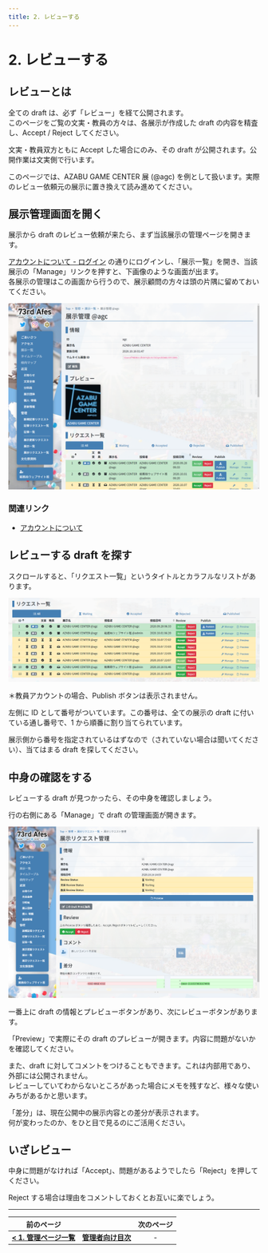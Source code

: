 ```yaml
---
title: 2. レビューする
---
```


# 2. レビューする

## レビューとは

全ての draft は、必ず「レビュー」を経て公開されます。  
このページをご覧の文実・教員の方々は、各展示が作成した draft の内容を精査し、Accept / Reject してください。

文実・教員双方ともに Accept した場合にのみ、その draft が公開されます。公開作業は文実側で行います。

このページでは、AZABU GAME CENTER 展 (@agc) を例として扱います。実際のレビュー依頼元の展示に置き換えて読み進めてください。

## 展示管理画面を開く

展示から draft のレビュー依頼が来たら、まず当該展示の管理ページを開きます。

[アカウントについて - ログイン](/common/account#ログイン) の通りにログインし、「展示一覧」を開き、当該展示の「Manage」リンクを押すと、下画像のような画面が出ます。  
各展示の管理はこの画面から行うので、展示顧問の方々は頭の片隅に留めておいてください。

![](images/exh-manage.png)

### 関連リンク

- [アカウントについて](/common/account)

## レビューする draft を探す

スクロールすると、「リクエスト一覧」というタイトルとカラフルなリストがあります。

![](images/draft-table.png)

＊教員アカウントの場合、Publish ボタンは表示されません。

左側に ID として番号がついています。この番号は、全ての展示の draft に付いている通し番号で、1 から順番に割り当てられています。

展示側から番号を指定されているはずなので（されていない場合は聞いてください）、当てはまる draft を探してください。

## 中身の確認をする

レビューする draft が見つかったら、その中身を確認しましょう。

行の右側にある「Manage」で draft の管理画面が開きます。

![](images/draft-manage.png)

一番上に draft の情報とプレビューボタンがあり、次にレビューボタンがあります。

「Preview」で実際にその draft のプレビューが開きます。内容に問題がないかを確認してください。

また、draft に対してコメントをつけることもできます。これは内部用であり、外部には公開されません。  
レビューしていてわからないところがあった場合にメモを残すなど、様々な使いみちがあるかと思います。

「差分」は、現在公開中の展示内容との差分が表示されます。  
何が変わったのか、をひと目で見るのにご活用ください。

## いざレビュー

中身に問題がなければ「Accept」、問題があるようでしたら「Reject」を押してください。

Reject する場合は理由をコメントしておくとお互いに楽でしょう。

---

| 前のページ | | 次のページ |
| :-: | :-: | :-: |
| **[< 1. 管理ページ一覧](1-manage)** | **[管理者向け目次](.)** | - |
